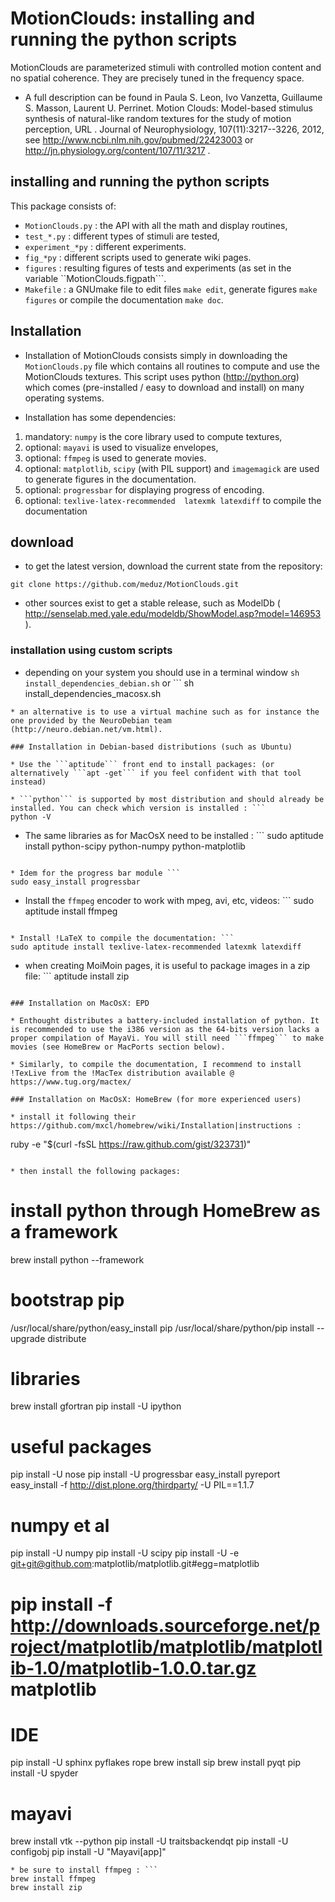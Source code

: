 # MotionClouds: installing and running the python scripts

MotionClouds are parameterized stimuli with controlled motion content and no spatial coherence.  They are precisely tuned in the frequency space.

* A full description can be found in Paula S. Leon, Ivo Vanzetta, Guillaume S. Masson, Laurent U. Perrinet. Motion Clouds: Model-based stimulus synthesis of natural-like random textures for the study of motion perception, URL . Journal of Neurophysiology, 107(11):3217--3226, 2012, see  http://www.ncbi.nlm.nih.gov/pubmed/22423003 or http://jn.physiology.org/content/107/11/3217 .

## installing and running the python scripts
This package consists of:
* ```MotionClouds.py``` : the API with all the math and display routines,
* ```test_*.py``` : different types of stimuli are tested,
* ```experiment_*py``` : different experiments.
* ```fig_*py``` : different scripts used to generate wiki pages.
* ```figures``` : resulting figures of tests and experiments (as set in the variable ``MotionClouds.figpath```.
* ```Makefile``` : a GNUmake file to edit files ```make edit```, generate figures ```make figures``` or compile the documentation ```make doc```.

## Installation

* Installation of MotionClouds consists simply in downloading the ```MotionClouds.py``` file which contains all routines to compute and use the MotionClouds textures. This script uses python (http://python.org) which comes (pre-installed /  easy to download and install) on many operating systems.

* Installation has some dependencies: 
1. mandatory: ```numpy``` is the core library used to compute textures,
1. optional: ```mayavi``` is used to visualize envelopes,
1. optional: ```ffmpeg``` is used to generate movies.
1. optional: ```matplotlib```, ```scipy``` (with PIL support) and ```imagemagick``` are used to generate figures in the documentation.
1. optional: ```progressbar``` for displaying progress of encoding.
1. optional: ```texlive-latex-recommended  latexmk latexdiff``` to compile the documentation 

## download

* to get the latest version, download the current state from the repository:
```
git clone https://github.com/meduz/MotionClouds.git 
```

* other sources exist to get a stable release, such as ModelDb ( http://senselab.med.yale.edu/modeldb/ShowModel.asp?model=146953 ).

### installation using custom scripts 

* depending on your system you should use in a terminal window ```
sh install_dependencies_debian.sh
``` or ```
sh install_dependencies_macosx.sh
```
* an alternative is to use a virtual machine such as for instance the one provided by the NeuroDebian team (http://neuro.debian.net/vm.html).

### Installation in Debian-based distributions (such as Ubuntu)

* Use the ```aptitude``` front end to install packages: (or alternatively ```apt -get``` if you feel confident with that tool instead)

* ```python``` is supported by most distribution and should already be installed. You can check which version is installed : ```
python -V
```

* The same libraries as for MacOsX need to be installed : ```
sudo aptitude install python-scipy python-numpy python-matplotlib
```

* Idem for the progress bar module ```
sudo easy_install progressbar 
```

* Install the ```ffmpeg``` encoder to work with mpeg, avi, etc, videos: ```
sudo aptitude install ffmpeg
```

* Install !LaTeX to compile the documentation: ```
sudo aptitude install texlive-latex-recommended latexmk latexdiff
```

* when creating MoiMoin pages, it is useful to package images in a zip file: ```
aptitude install zip
```

### Installation on MacOsX: EPD

* Enthought distributes a battery-included installation of python. It is recommended to use the i386 version as the 64-bits version lacks a proper compilation of MayaVi. You will still need ```ffmpeg``` to make movies (see HomeBrew or MacPorts section below).

* Similarly, to compile the documentation, I recommend to install !TexLive from the !MacTex distribution available @ https://www.tug.org/mactex/

### Installation on MacOsX: HomeBrew (for more experienced users)

* install it following their https://github.com/mxcl/homebrew/wiki/Installation|instructions : 
```
ruby -e "$(curl -fsSL https://raw.github.com/gist/323731)"
```

* then install the following packages: 

```
# install python through HomeBrew as a framework
brew install python --framework

# bootstrap pip
/usr/local/share/python/easy_install pip
/usr/local/share/python/pip install --upgrade distribute

# libraries
brew install gfortran
pip install -U ipython

# useful packages
pip install -U nose
pip install -U progressbar
easy_install pyreport
easy_install -f http://dist.plone.org/thirdparty/ -U PIL==1.1.7

# numpy et al
pip install -U numpy
pip install -U scipy
pip install -U -e git+git@github.com:matplotlib/matplotlib.git#egg=matplotlib
# pip install -f http://downloads.sourceforge.net/project/matplotlib/matplotlib/matplotlib-1.0/matplotlib-1.0.0.tar.gz matplotlib

# IDE
pip install -U sphinx pyflakes rope
brew install sip
brew install pyqt
pip install -U spyder

# mayavi
brew install vtk --python
pip install -U traitsbackendqt
pip install -U configobj
pip install  -U "Mayavi[app]"
```
* be sure to install ffmpeg : ```
brew install ffmpeg
brew install zip
```
